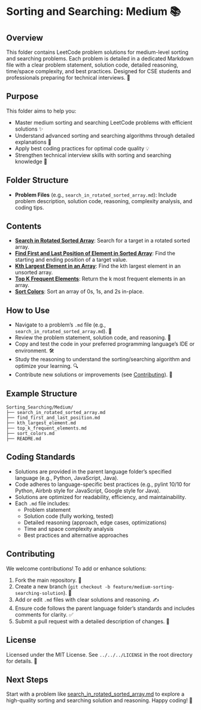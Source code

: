 # Sorting and Searching: Medium 📚

## Overview
This folder contains LeetCode problem solutions for medium-level sorting and searching problems. Each problem is detailed in a dedicated Markdown file with a clear problem statement, solution code, detailed reasoning, time/space complexity, and best practices. Designed for CSE students and professionals preparing for technical interviews. 🚀

## Purpose
This folder aims to help you:
- Master medium sorting and searching LeetCode problems with efficient solutions ✨
- Understand advanced sorting and searching algorithms through detailed explanations 🧠
- Apply best coding practices for optimal code quality 💡
- Strengthen technical interview skills with sorting and searching knowledge 🎯

## Folder Structure
- **Problem Files** (e.g., `search_in_rotated_sorted_array.md`): Include problem description, solution code, reasoning, complexity analysis, and coding tips.

## Contents
- **[Search in Rotated Sorted Array](./search_in_rotated_sorted_array.md)**: Search for a target in a rotated sorted array.
- **[Find First and Last Position of Element in Sorted Array](./find_first_and_last_position.md)**: Find the starting and ending position of a target value.
- **[Kth Largest Element in an Array](./kth_largest_element.md)**: Find the kth largest element in an unsorted array.
- **[Top K Frequent Elements](./top_k_frequent_elements.md)**: Return the k most frequent elements in an array.
- **[Sort Colors](./sort_colors.md)**: Sort an array of 0s, 1s, and 2s in-place.

## How to Use
- Navigate to a problem’s `.md` file (e.g., `search_in_rotated_sorted_array.md`). 📂
- Review the problem statement, solution code, and reasoning. 📝
- Copy and test the code in your preferred programming language’s IDE or environment. 🛠️
- Study the reasoning to understand the sorting/searching algorithm and optimize your learning. 🔍
- Contribute new solutions or improvements (see [Contributing](#contributing)). 🤗

## Example Structure
```
Sorting_Searching/Medium/
├── search_in_rotated_sorted_array.md
├── find_first_and_last_position.md
├── kth_largest_element.md
├── top_k_frequent_elements.md
├── sort_colors.md
├── README.md
```

## Coding Standards
- Solutions are provided in the parent language folder’s specified language (e.g., Python, JavaScript, Java).
- Code adheres to language-specific best practices (e.g., pylint 10/10 for Python, Airbnb style for JavaScript, Google style for Java).
- Solutions are optimized for readability, efficiency, and maintainability.
- Each `.md` file includes:
  - Problem statement
  - Solution code (fully working, tested)
  - Detailed reasoning (approach, edge cases, optimizations)
  - Time and space complexity analysis
  - Best practices and alternative approaches

## Contributing
We welcome contributions! To add or enhance solutions:
1. Fork the main repository. 🍴
2. Create a new branch (`git checkout -b feature/medium-sorting-searching-solution`). 🌿
3. Add or edit `.md` files with clear solutions and reasoning. ✍️
4. Ensure code follows the parent language folder’s standards and includes comments for clarity. ✅
5. Submit a pull request with a detailed description of changes. 🚀

## License
Licensed under the MIT License. See `../../../LICENSE` in the root directory for details. 📜

## Next Steps
Start with a problem like [search_in_rotated_sorted_array.md](./search_in_rotated_sorted_array.md) to explore a high-quality sorting and searching solution and reasoning. Happy coding! 🌟
